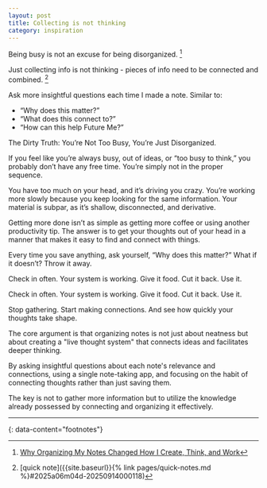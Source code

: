 ```yaml
---
layout: post
title: Collecting is not thinking
category: inspiration
---
```


Being busy is not an excuse for being disorganized. [^1]

Just collecting info is not thinking - pieces of info need to be connected and combined. [^2]

Ask more insightful questions each time I made a note. Similar to:
- “Why does this matter?”
- “What does this connect to?”
- “How can this help Future Me?”

The Dirty Truth: You’re Not Too Busy, You’re Just Disorganized.

If you feel like you’re always busy, out of ideas, or “too busy to think,” you probably don’t have any free time. You’re simply not in the proper sequence.

You have too much on your head, and it’s driving you crazy. You’re working more slowly because you keep looking for the same information. Your material is subpar, as it’s shallow, disconnected, and derivative.

Getting more done isn’t as simple as getting more coffee or using another productivity tip. The answer is to get your thoughts out of your head in a manner that makes it easy to find and connect with things.

Every time you save anything, ask yourself, “Why does this matter?” What if it doesn’t? Throw it away.

Check in often. Your system is working. Give it food. Cut it back. Use it.

Check in often. Your system is working. Give it food. Cut it back. Use it.

Stop gathering. Start making connections. And see how quickly your thoughts take shape.

The core argument is that organizing notes is not just about neatness but about creating a "live thought system" that connects ideas and facilitates deeper thinking.

By asking insightful questions about each note's relevance and connections, using a single note-taking app, and focusing on the habit of connecting thoughts rather than just saving them.

The key is not to gather more information but to utilize the knowledge already possessed by connecting and organizing it effectively.

---
{: data-content="footnotes"}

[^1]: [Why Organizing My Notes Changed How I Create, Think, and Work](https://medium.com/write-a-catalyst/why-organizing-my-notes-changed-how-i-create-think-and-work-c0c28fcf1fc7)
[^2]: [quick note]({{site.baseurl}}{% link pages/quick-notes.md %}#2025a06m04d-20250914000118)
